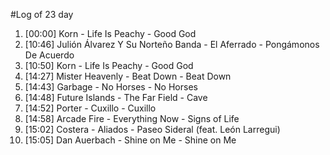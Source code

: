 #Log of 23 day

1. [00:00] Korn - Life Is Peachy - Good God
1. [10:46] Julión Álvarez Y Su Norteño Banda - El Aferrado - Pongámonos De Acuerdo
1. [10:50] Korn - Life Is Peachy - Good God
1. [14:27] Mister Heavenly - Beat Down - Beat Down
1. [14:43] Garbage - No Horses - No Horses
1. [14:48] Future Islands - The Far Field - Cave
1. [14:52] Porter - Cuxillo - Cuxillo
1. [14:58] Arcade Fire - Everything Now - Signs of Life
1. [15:02] Costera - Aliados - Paseo Sideral (feat. León Larregui)
1. [15:05] Dan Auerbach - Shine on Me - Shine on Me
